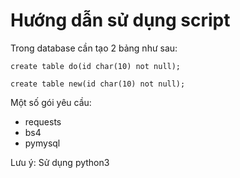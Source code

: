 # Hướng dẫn sử dụng script

Trong database cần tạo 2 bảng như sau:

```
create table do(id char(10) not null);

create table new(id char(10) not null);
```

Một số gói yêu cầu:
 * requests
 * bs4
 * pymysql

Lưu ý: Sử dụng python3